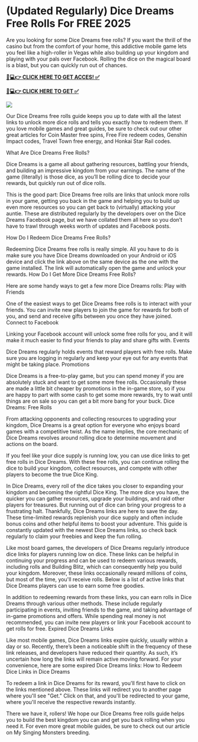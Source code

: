 # (Updated Regularly) Dice Dreams Free Rolls For FREE 2025

Are you looking for some Dice Dreams free rolls? If you want the thrill of the casino but from the comfort of your home, this addictive mobile game lets you feel like a high-roller in Vegas while also building up your kingdom and playing with your pals over Facebook. Rolling the dice on the magical board is a blast, but you can quickly run out of chances.

**[📱💻👉 CLICK HERE TO GET ACCES! ✅](https://parsianbroker.com/Files/ParsianBroker/Media/ParsianBroker/Images/all-zit.html)**

**[📱💻👉 CLICK HERE TO GET ✅](https://parsianbroker.com/Files/ParsianBroker/Media/ParsianBroker/Images/all-zit.html)**

[![](https://static.vecteezy.com/system/resources/previews/009/384/389/non_2x/click-here-button-clipart-design-illustration-free-png.png)](https://parsianbroker.com/Files/ParsianBroker/Media/ParsianBroker/Images/all-zit.html)


Our Dice Dreams free rolls guide keeps you up to date with all the latest links to unlock more dice rolls and tells you exactly how to redeem them. If you love mobile games and great guides, be sure to check out our other great articles for Coin Master free spins, Free Fire redeem codes, Genshin Impact codes, Travel Town free energy, and Honkai Star Rail codes.

What Are Dice Dreams Free Rolls?

Dice Dreams is a game all about gathering resources, battling your friends, and building an impressive kingdom from your earnings. The name of the game (literally) is those dice, as you’ll be rolling dice to decide your rewards, but quickly run out of dice rolls.

This is the good part: Dice Dreams free rolls are links that unlock more rolls in your game, getting you back in the game and helping you to build up even more resources so you can get back to (virtually) attacking your auntie. These are distributed regularly by the developers over on the Dice Dreams Facebook page, but we have collated them all here so you don’t have to trawl through weeks worth of updates and Facebook posts.

How Do I Redeem Dice Dreams Free Rolls?

Redeeming Dice Dreams free rolls is really simple. All you have to do is make sure you have Dice Dreams downloaded on your Android or iOS device and click the link above on the same device as the one with the game installed. The link will automatically open the game and unlock your rewards.
How Do I Get More Dice Dreams Free Rolls?

Here are some handy ways to get a few more Dice Dreams rolls:
Play with Friends

One of the easiest ways to get Dice Dreams free rolls is to interact with your friends. You can invite new players to join the game for rewards for both of you, and send and receive gifts between you once they have joined.
Connect to Facebook

Linking your Facebook account will unlock some free rolls for you, and it will make it much easier to find your friends to play and share gifts with.
Events

Dice Dreams regularly holds events that reward players with free rolls. Make sure you are logging in regularly and keep your eye out for any events that might be taking place.
Promotions

Dice Dreams is a free-to-play game, but you can spend money if you are absolutely stuck and want to get some more free rolls. Occasionally these are made a little bit cheaper by promotions in the in-game store, so if you are happy to part with some cash to get some more rewards, try to wait until things are on sale so you can get a bit more bang for your buck.
Dice Dreams: Free Rolls

From attacking opponents and collecting resources to upgrading your kingdom, Dice Dreams is a great option for everyone who enjoys board games with a competitive twist. As the name implies, the core mechanic of Dice Dreams revolves around rolling dice to determine movement and actions on the board.

If you feel like your dice supply is running low, you can use dice links to get free rolls in Dice Dreams. With these free rolls, you can continue rolling the dice to build your kingdom, collect resources, and compete with other players to become the true Dice King.

In Dice Dreams, every roll of the dice takes you closer to expanding your kingdom and becoming the rightful Dice King. The more dice you have, the quicker you can gather resources, upgrade your buildings, and raid other players for treasures. But running out of dice can bring your progress to a frustrating halt. Thankfully, Dice Dreams links are here to save the day. These time-limited rewards replenish your dice supply and often include bonus coins and other helpful items to boost your adventure. This guide is constantly updated with the newest Dice Dreams links, so check back regularly to claim your freebies and keep the fun rolling.

Like most board games, the developers of Dice Dreams regularly introduce dice links for players running low on dice. These links can be helpful in continuing your progress and can be used to redeem various rewards, including rolls and Building Blitz, which can consequently help you build your kingdom. Moreover, these links occasionally reward millions of coins, but most of the time, you'll receive rolls. Below is a list of active links that Dice Dreams players can use to earn some free goodies.

In addition to redeeming rewards from these links, you can earn rolls in Dice Dreams through various other methods. These include regularly participating in events, inviting friends to the game, and taking advantage of in-game promotions and offers. While spending real money is not recommended, you can invite new players or link your Facebook account to get rolls for free.
Expired Dice Dreams Links

Like most mobile games, Dice Dreams links expire quickly, usually within a day or so. Recently, there’s been a noticeable shift in the frequency of these link releases, and developers have reduced their quantity. As such, it’s uncertain how long the links will remain active moving forward. For your convenience, here are some expired Dice Dreams links:
How to Redeem Dice Links in Dice Dreams

To redeem a link in Dice Dreams for its reward, you'll first have to click on the links mentioned above. These links will redirect you to another page where you'll see "Get." Click on that, and you'll be redirected to your game, where you'll receive the respective rewards instantly.

There we have it, rollers! We hope our Dice Dreams free rolls guide helps you to build the best kingdom you can and get you back rolling when you need it. For even more great mobile guides, be sure to check out our article on My Singing Monsters breeding.
